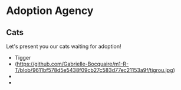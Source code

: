 # Adoption Agency #
## Cats ##
Let's present you our cats waiting for adoption!

- Tigger
- (https://github.com/Gabrielle-Bocquaire/m1-R-T/blob/9611bf578d5e5438f09cb27c583d77ec21153a9f/tigrou.jpg)
- 
- 
